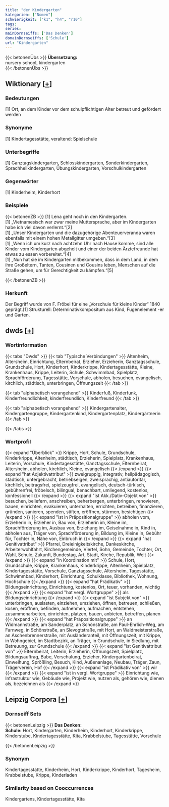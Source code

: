 ```yaml
---
title: "der Kindergarten"
kategorien: ["Nomen"]
schwierigkeit: ["k1", "h4", "r10"]
tags:
series:
mainDornseiffs: ['Das Denken']
domainDornseiffs: ['Schule']
url: "Kindergarten"
---
```


{{< betonenÜbs >}}
**Übersetzung:**  
nursery school, kindergarten  
{{< /betonenÜbs >}}

## Wiktionary [[+](https://de.wiktionary.org/wiki/Kindergarten)]

### Bedeutungen
[1] Ort, an dem Kinder vor dem schulpflichtigen Alter betreut und gefördert werden  

### Synonyme
[1] Kindertagesstätte, veraltend: Spielschule  

### Unterbegriffe
[1] Ganztagskindergarten, Schlosskindergarten, Sonderkindergarten, Sprachheilkindergarten, Übungskindergarten, Vorschulkindergarten  

### Gegenwörter
[1] Kinderheim, Kinderhort  

### Beispiele
{{< betonenZB >}}
[1] Lena geht noch in den Kindergarten.  
[1] „Vietnamesisch war zwar meine Muttersprache, aber im Kindergarten habe ich viel davon verlernt.“[2]  
[1] „Unser Kindergarten und die dazugehörige Abenteuerveranda waren ebenfalls mit einem hohen Metallgitter umgeben.“[3]  
[1] „Wenn ich um kurz nach achtzehn Uhr nach Hause komme, sind alle Kinder vom Kindergarten abgeholt und einer der beiden Ärztefreunde hat etwas zu essen vorbereitet.“[4]  
[1] „Nun hat sie im Kindergarten mitbekommen, dass in dem Land, in dem ihre Großeltern, Tanten, Cousinen und Cousins leben, Menschen auf die Straße gehen, um für Gerechtigkeit zu kämpfen.“[5]  

{{< /betonenZB >}}
### Herkunft
Der Begriff wurde von F. Fröbel für eine „Vorschule für kleine Kinder“ 1840 geprägt.[1]  Strukturell: Determinativkompositum aus Kind, Fugenelement -er und Garten.  



## dwds [[+](https://www.dwds.de/wb/Kindergarten)]

### Wortinformation
{{< tabs "Dwds" >}}
{{< tab "Typische Verbindungen" >}}
Altenheim, Altersheim, Einrichtung, Elternbeirat, Erzieher, Erzieherin, Ganztagsschule, Grundschule, Hort, Kinderhort, Kinderkrippe, Kindertagesstätte, Kleine, Krankenhaus, Krippe, Leiterin, Schule, Schwimmbad, Spielplatz, Sprachförderung, Tagesstätte, Vorschule, abholen, besuchen, evangelisch, kirchlich, städtisch, unterbringen, Öffnungszeit
{{< /tab >}}

{{< tab "alphabetisch vorangehend" >}}
Kinderfuß, Kinderfunk, Kinderfreundlichkeit, kinderfreundlich, Kinderfreund
{{< /tab >}}

{{< tab "alphabetisch vorangehend" >}}
Kindergartenalter, Kindergartengruppe, Kindergartenkind, Kindergartenplatz, Kindergärtnerin
{{< /tab >}}

{{< /tabs >}}

### Wortprofil
{{< expand "Überblick" >}} Krippe, Hort, Schule, Grundschule, Kinderkrippe, Altenheim, städtisch, Erzieherin, Spielplatz, Krankenhaus, Leiterin, Vorschule, Kindertagesstätte, Ganztagsschule, Elternbeirat, Altersheim, abholen, kirchlich, Kleine, evangelisch {{< /expand >}}
{{< expand "hat Adjektivattribut" >}} zweigruppig, integrativ, heilpädagogisch, städtisch, untergebracht, betriebseigen, zweisprachig, antiautoritär, kirchlich, beitragsfrei, spielzeugfrei, evangelisch, deutsch-türkisch, gebührenfrei, fröbelsch, bilingual, benachbart, umliegend, kostenlos, konfessionell {{< /expand >}}
{{< expand "ist Akk./Dativ-Objekt von" >}} besuchen, beliefern, anschreiben, beherbergen, unterbringen, renovieren, bauen, einrichten, evakuieren, unterhalten, errichten, betreiben, finanzieren, gründen, sanieren, spenden, stiften, eröffnen, stürmen, besichtigen {{< /expand >}}
{{< expand "ist in Präpositionalgruppe" >}} abholen vom, Erzieherin in, Erzieher in, Bau von, Erzieherin im, Kleine im, Sprachförderung im, Ausbau von, Erziehung im, Geiselnahme in, Kind in, abholen aus, Träger von, Sprachförderung in, Bildung im, Kleine in, Gebühr für, Tochter in, Nähe von, Einbruch in {{< /expand >}}
{{< expand "hat Genitivattribut" >}} Pfarrei, Dreieinigkeitskirche, Dankeskirche, Arbeiterwohlfahrt, Kirchengemeinde, Viertel, Sohn, Gemeinde, Tochter, Ort, Wahl, Schule, Zukunft, Bundestag, Art, Stadt, Kirche, Republik, Welt {{< /expand >}}
{{< expand "in Koordination mit" >}} Schule, Hort, Grundschule, Krippe, Krankenhaus, Kinderkrippe, Altenheim, Spielplatz, Kindertagesstätte, Vorschule, Ganztagsschule, Altersheim, Tagesstätte, Schwimmbad, Kinderhort, Einrichtung, Schulklasse, Bibliothek, Wohnung, Hochschule {{< /expand >}}
{{< expand "hat Prädikativ" >}} Bildungseinrichtung, Einrichtung, kostenlos, Ort, teuer, vorhanden, wichtig {{< /expand >}}
{{< expand "hat vergl. Wortgruppe" >}} als Bildungseinrichtung {{< /expand >}}
{{< expand "ist Subjekt von" >}} unterbringen, auslasten, einziehen, umziehen, öffnen, betreuen, schließen, kosen, eröffnen, befinden, aufnehmen, aufmachen, entstehen, zusammenarbeiten, einrichten, platzen, bauen, anbieten, betreffen, planen {{< /expand >}}
{{< expand "hat Präpositionalgruppe" >}} an Widmannstraße, am Sanderplatz, an Schönstraße, am Paul-Ehrlich-Weg, am Farnweg, in Schönstraße, an Slevogtstraße, mit Hort, an Waldmeisterstraße, an Aschenbrennerstraße, mit Ausländeranteil, mit Öffnungszeit, mit Krippe, in Wohngebiet, im Stadtbezirk, an Träger, in Grundschule, in Siedlung, mit Betreuung, zur Grundschule {{< /expand >}}
{{< expand "ist Genitivattribut von" >}} Elternbeirat, Leiterin, Erzieherin, Öffnungszeit, Spielplatz, Bildungsauftrag, Bube, Verschulung, Erzieher, Kindergartenbeirat, Einweihung, Sprößling, Besuch, Kind, Außenanlage, Neubau, Träger, Zaun, Trägerverein, Hof {{< /expand >}}
{{< expand "ist Prädikativ von" >}} wir {{< /expand >}}
{{< expand "ist in vergl. Wortgruppe" >}} Einrichtung wie, Infrastruktur wie, Gebäude wie, Projekt wie, nutzen als, gehören wie, dienen als, bezeichnen als {{< /expand >}}

## Leipzig Corpora [[+](https://corpora.uni-leipzig.de/en/res?word=Kindergarten&corpusId=deu_newscrawl-public_2018)]

### Dornseiff Sets
{{< betonenLeipzig >}}
**Das Denken:**  
**Schule:** Hort, Kindergarten, Kinderheim, Kinderhort, Kinderkrippe, Kinderstube, Kindertagesstätte, Kita, Krabbelstube, Tagesstätte, Vorschule  

{{< /betonenLeipzig >}}

### Synonym
Kindertagesstätte, Kinderheim, Hort, Kinderkrippe, Kinderhort, Tagesheim, Krabbelstube, Krippe, Kinderladen


### Similarity based on Cooccurrences
Kindergartens, Kindertagesstätte, Kita

